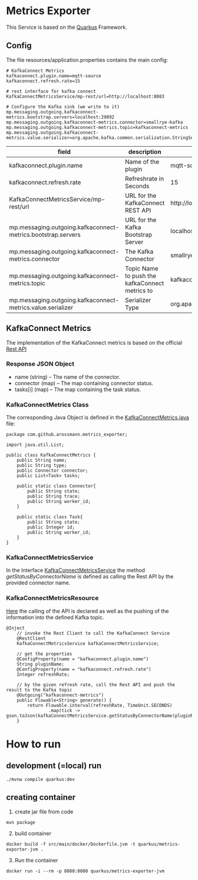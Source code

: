 # Metrics Exporter


This Service is based on the [Quarkus](https://quarkus.io/) Framework.

## Config

The file resources/application.properties contains the main config:

```
# KafkaConnect Metrics
kafkaconnect.plugin.name=mqtt-source
kafkaconnect.refresh.rate=15

# rest interface for kafka connect
KafkaConnectMetricsService/mp-rest/url=http://localhost:8083

# Configure the Kafka sink (we write to it)
mp.messaging.outgoing.kafkaconnect-metrics.bootstrap.servers=localhost:29092
mp.messaging.outgoing.kafkaconnect-metrics.connector=smallrye-kafka
mp.messaging.outgoing.kafkaconnect-metrics.topic=kafkaconnect-metrics
mp.messaging.outgoing.kafkaconnect-metrics.value.serializer=org.apache.kafka.common.serialization.StringSerializer
```

| field                                                         | description | example                                                | 
|---------------------------------------------------------------|-------------|--------------------------------------------------------|
| kafkaconnect.plugin.name                                      |  Name of the plugin           | mqtt-source                                            | 
| kafkaconnect.refresh.rate                                     |  Refreshrate in Seconds           | 15                                                     | 
| KafkaConnectMetricsService/mp-rest/url |  URL for the KafkaConnect REST API           | http://localhost:8083                                  | 
| mp.messaging.outgoing.kafkaconnect-metrics.bootstrap.servers  |  URL for the Kafka Bootstrap Server            | localhost:29092                                        | 
| mp.messaging.outgoing.kafkaconnect-metrics.connector          |  The Kafka Connector           | smallrye-kafka                                         | 
| mp.messaging.outgoing.kafkaconnect-metrics.topic              |  Topic Name to push the kafkaConnect metrics to           | kafkaconnect-metrics                                   | 
| mp.messaging.outgoing.kafkaconnect-metrics.value.serializer   |  Serializer Type           | org.apache.kafka.common.serialization.StringSerializer | 

## KafkaConnect Metrics

The implementation of the KafkaConnect metrics is based on the official [Rest API](https://docs.confluent.io/current/connect/references/restapi.html#get--connectors-(string-name)-status)

### Response JSON Object
 	
* name (string) – The name of the connector.
* connector (map) – The map containing connector status.
* tasks[i] (map) – The map containing the task status.

### KafkaConnectMetrics Class

The corresponding Java Object is defined in the [KafkaConnectMetrics.java](src/main/java/com/github/arossmann/metrics_exporter/metrics_exporter/KafkaConnectMetrics.java) file:
```
package com.github.arossmann.metrics_exporter;

import java.util.List;

public class KafkaConnectMetrics {
    public String name;
    public String type;
    public Connector connector;
    public List<Task> tasks;

    public static class Connector{
        public String state;
        public String trace;
        public String worker_id;
    }

    public static class Task{
        public String state;
        public Integer id;
        public String worker_id;
    }
}
```

### KafkaConnectMetricsService
In the Interface [KafkaConnectMetricsService](src/main/java/com/github/arossmann/metrics_exporter/metrics_exporter/KafkaConnectMetricsService.java) the method _getStatusByConnectorName_ is defined as calling the Rest API by the provided connector name.

### KafkaConnectMetricsResource

[Here](src/main/java/com/github/arossmann/metrics_exporter/metrics_exporter/KafkaConnectMetricsResource.java) the calling of the API is declared as well as the pushing of the information into the defined Kafka topic.

```
@Inject
    // invoke the Rest Client to call the KafkaConnect Service
    @RestClient
    KafkaConnectMetricsService kafkaConnectMetricsService;
    
    // get the properties
    @ConfigProperty(name = "kafkaconnect.plugin.name")
    String pluginName;
    @ConfigProperty(name = "kafkaconnect.refresh.rate")
    Integer refreshRate;
    
    // by the given refresh rate, call the Rest API and push the result to the Kafka topic
    @Outgoing("kafkaconnect-metrics")
    public Flowable<String> generate() {
        return Flowable.interval(refreshRate, TimeUnit.SECONDS)
                .map(tick -> gson.toJson(kafkaConnectMetricsService.getStatusByConnectorName(pluginName)));
    }
```

# How to run

## development (=local) run

```
./mvnw compile quarkus:dev
```

## creating container
1) create jar file from code

```
mvn package
```
2) build container

```
docker build -f src/main/docker/Dockerfile.jvm -t quarkus/metrics-exporter-jvm .
```

3) Run the container

```
docker run -i --rm -p 8080:8080 quarkus/metrics-exporter-jvm
```
